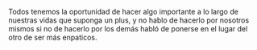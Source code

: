 Todos tenemos la oportunidad de hacer algo importante a lo largo de nuestras vidas que suponga un plus, y no hablo de hacerlo por nosotros mismos si no de hacerlo por los demás habló de ponerse en el lugar del otro de ser más enpaticos.